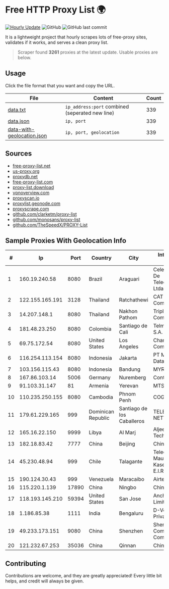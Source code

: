 
# Free HTTP Proxy List 🌍

[![Hourly Update](https://github.com/mertguvencli/http-proxy-list/actions/workflows/main.yml/badge.svg?branch=main)](https://github.com/mertguvencli/http-proxy-list/actions/workflows/main.yml)
![GitHub](https://img.shields.io/github/license/mertguvencli/http-proxy-list)
![GitHub last commit](https://img.shields.io/github/last-commit/mertguvencli/http-proxy-list)

It is a lightweight project that hourly scrapes lots of free-proxy sites, validates if it works, and serves a clean proxy list.


> Scraper found **3261** proxies at the latest update. Usable proxies are below.

## Usage

Click the file format that you want and copy the URL.


|File|Content|Count|
|----|-------|-----|
|[data.txt](https://raw.githubusercontent.com/mertguvencli/http-proxy-list/main/proxy-list/data.txt)|`ip_address:port` combined (seperated new line)|339|
|[data.json](https://raw.githubusercontent.com/mertguvencli/http-proxy-list/main/proxy-list/data.json)|`ip, port`|339|
|[data-with-geolocation.json](https://raw.githubusercontent.com/mertguvencli/http-proxy-list/main/proxy-list/data-with-geolocation.json)|`ip, port, geolocation`|339|

## Sources

* [free-proxy-list.net](https://free-proxy-list.net)
* [us-proxy.org](https://www.us-proxy.org)
* [proxydb.net](http://proxydb.net)
* [free-proxy-list.com](https://free-proxy-list.com/?page=&port=&type%5B%5D=http&type%5B%5D=https&up_time=0&search=Search)
* [proxy-list.download](https://www.proxy-list.download/HTTP)
* [vpnoverview.com](https://vpnoverview.com/privacy/anonymous-browsing/free-proxy-servers)
* [proxyscan.io](https://www.proxyscan.io)
* [proxylist.geonode.com](https://proxylist.geonode.com/api/proxy-list?limit=300&page=1&sort_by=lastChecked&sort_type=desc&protocols=http,https)
* [proxyscrape.com](https://api.proxyscrape.com/v2/?request=displayproxies&protocol=http&timeout=10000&country=all&ssl=all&anonymity=all)
* [github.com/clarketm/proxy-list](https://raw.githubusercontent.com/clarketm/proxy-list/master/proxy-list-raw.txt)
* [github.com/monosans/proxy-list](https://raw.githubusercontent.com/monosans/proxy-list/main/proxies/http.txt)
* [github.com/TheSpeedX/PROXY-List](https://raw.githubusercontent.com/TheSpeedX/PROXY-List/master/http.txt)


## Sample Proxies With Geolocation Info

|#|Ip|Port|Country|City|Internet Service Provider|
|-|--|----|-------|----|-------------------------|
|1|160.19.240.58|8080|Brazil|Araguari|Celerix Tecnologia De Telecomunicacoes Ltda|
|2|122.155.165.191|3128|Thailand|Ratchathewi|CAT Telecom Public Company Limited|
|3|14.207.148.1|8080|Thailand|Nakhon Pathom|Triple T Internet Company Limited|
|4|181.48.23.250|8080|Colombia|Santiago de Cali|Telmex Colombia S.A.|
|5|69.75.172.54|8080|United States|Los Angeles|Charter Communications Inc|
|6|116.254.113.154|8080|Indonesia|Jakarta|PT Media Sarana Data|
|7|103.156.115.43|8080|Indonesia|Bandung|MYREPUBLIC|
|8|167.86.103.14|5006|Germany|Nuremberg|Contabo GmbH|
|9|91.103.31.147|81|Armenia|Yerevan|MTS Armenia CJSC|
|10|110.235.250.155|8080|Cambodia|Phnom Penh|COGETEL Co|
|11|179.61.229.165|999|Dominican Republic|Santiago de los Caballeros|TELERY NETWORKS, S.R.L|
|12|165.16.22.150|9999|Libya|Al Marj|Aljeel Aljadeed For Technology|
|13|182.18.83.42|7777|China|Beijing|China Mobile|
|14|45.230.48.94|999|Chile|Talagante|Telecomunicaciones Mauricio Andres Kasendra Larenas E.I.R.L.|
|15|190.124.30.43|999|Venezuela|Maracaibo|Airtek Solutions C.A.|
|16|115.220.1.139|17890|China|Ningbo|Chinanet|
|17|118.193.145.210|59394|United States|San Jose|Anchnet Asia Limited|
|18|1.186.85.38|1111|India|Bengaluru|D-VoiS Broadband Private Limited|
|19|49.233.173.151|9080|China|Shenzhen|Shenzhen Tencent Computer Systems Company Limited|
|20|121.232.67.253|35036|China|Qinnan|Chinanet|



## Contributing

Contributions are welcome, and they are greatly appreciated! Every
little bit helps, and credit will always be given.

